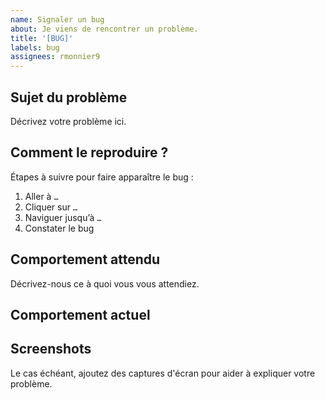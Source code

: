 ```yaml
---
name: Signaler un bug
about: Je viens de rencontrer un problème.
title: '[BUG]'
labels: bug
assignees: rmonnier9
---
```


## Sujet du problème

Décrivez votre problème ici.

## Comment le reproduire ?

Étapes à suivre pour faire apparaître le bug :
1. Aller à `…`
2. Cliquer sur `…`
3. Naviguer jusqu’à `…`
4. Constater le bug

## Comportement attendu

Décrivez-nous ce à quoi vous vous attendiez.

## Comportement actuel

## Screenshots

Le cas échéant, ajoutez des captures d'écran pour aider à expliquer votre problème.
